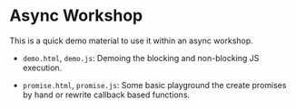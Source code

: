 # Async Workshop

This is a quick demo material to use it within an async workshop.

- `demo.html`, `demo.js`: Demoing the blocking and non-blocking JS execution.

- `promise.html`, `promise.js`: Some basic playground the create promises by hand or rewrite callback based functions.